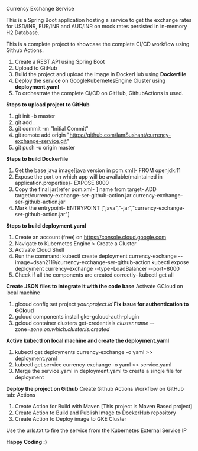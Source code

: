 Currency Exchange Service

This is a Spring Boot application hosting a service to get the exchange rates for USD/INR, EUR/INR and AUD/INR on mock rates persisted in in-memory H2 Database.

This is a complete project to showcase the complete CI/CD workflow using Github Actions.

1. Create a REST API using Spring Boot
2. Upload to GitHub
3. Build the project and upload the image in DockerHub using **Dockerfile**
4. Deploy the service on GoogleKubernetesEngine Cluster using **deployment.yaml**
5. To orchestrate the complete CI/CD on GitHub, GithubActions is used.

**Steps to upload project to GitHub**
1. git init -b master
2. git add .
3. git commit -m "Initial Commit"
4. git remote add origin "https://github.com/IamSushant/currency-exchange-service.git"
5. git push -u origin master

**Steps to build Dockerfile**
1. Get the base java image[java version in pom.xml]- FROM openjdk:11
2. Expose the port on which app will be available(maintained in application.properties)- EXPOSE 8000
3. Copy the final jar[refer pom.xml- </finalName>] name from target- ADD target/currency-exchange-ser-github-action.jar currency-exchange-ser-github-action.jar
4. Mark the entrypoint- ENTRYPOINT ["java","-jar","currency-exchange-ser-github-action.jar"]

**Steps to build deployment.yaml**
1. Create an account (free) on https://console.cloud.google.com
2. Navigate to Kubernetes Engine > Create a Cluster
3. Activate Cloud Shell
4. Run the command:
   kubectl create deployment currency-exchange --image=dsan2119/currency-exchange-ser-github-action
   kubectl expose deployment currency-exchange --type=LoadBalancer --port=8000
5. Check if all the components are created correctly- kubectl get all

**Create JSON files to integrate it with the code base**
Activate GCloud on local machine
1. glcoud config set project *your.project.id*
   **Fix issue for authentication to GCloud**
1. gcloud components install gke-gcloud-auth-plugin
2. gcloud container clusters get-credentials *cluster.name* --zone=*zone.on.which.cluster.is.created*

**Active kubectl on local machine and create the deployment.yaml**
1. kubectl get deployments currency-exchange -o yaml >> deployment.yaml
2. kubectl get service currency-exchange -o yaml >> service.yaml
3. Merge the service.yaml in deployment.yaml to create a single file for deployment

**Deploy the project on Github**
   Create Github Actions Workflow on GitHub tab: Actions
1. Create Action for Build with Maven [This project is Maven Based project]
2. Create Action to Build and Publish Image to DockerHub repository
3. Create Action to Deploy image to GKE Cluster

Use the urls.txt to fire the service from the Kubernetes External Service IP

**Happy Coding :)**

   





